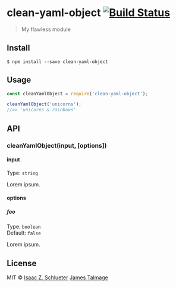 # clean-yaml-object [![Build Status](https://travis-ci.org/jamestalmage/clean-yaml-object.svg?branch=master)](https://travis-ci.org/jamestalmage/clean-yaml-object)

> My flawless module


## Install

```
$ npm install --save clean-yaml-object
```


## Usage

```js
const cleanYamlObject = require('clean-yaml-object');

cleanYamlObject('unicorns');
//=> 'unicorns & rainbows'
```


## API

### cleanYamlObject(input, [options])

#### input

Type: `string`

Lorem ipsum.

#### options

##### foo

Type: `boolean`  
Default: `false`

Lorem ipsum.


## License


MIT © [Isaac Z. Schlueter](http://github.com/isaacs) [James Talmage](http://github.com/jamestalmage)
